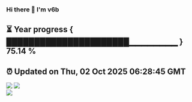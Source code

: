 ### Hi there 👋  I'm v6b  
⏳ Year progress { ██████████████████████▁▁▁▁▁▁▁▁ } 75.14 %
---
⏰ Updated on Thu, 02 Oct 2025 06:28:45 GMT
---
![](https://github-readme-stats.vercel.app/api?username=v6b&bg_color=30,e96443,904e95&title_color=fff&text_color=fff&layout=compact)
![](https://github-readme-stats.vercel.app/api/top-langs/?username=v6b&layout=compact&bg_color=30,e96443,904e95&title_color=fff&text_color=fff)  
![](https://gcore.jsdelivr.net/gh/v6b/v6b@main/assets/github-contribution-grid-snake.svg)

